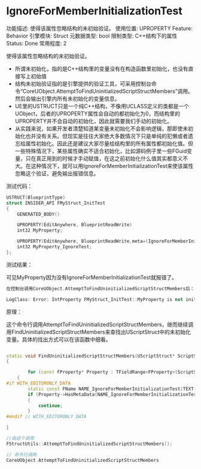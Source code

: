 # IgnoreForMemberInitializationTest

功能描述: 使得该属性忽略结构的未初始验证。
使用位置: UPROPERTY
Feature: Behavior
引擎模块: Struct
元数据类型: bool
限制类型: C++结构下的属性
Status: Done
常用程度: 2

使得该属性忽略结构的未初始验证。

- 所谓未初始化，指的是C++结构里的变量没有在构造函数里初始化，也没有直接写上初始值
- 结构未初始验证指的是引擎提供的验证工具，可采用控制台命令“CoreUObject.AttemptToFindUninitializedScriptStructMembers”调用。然后会输出引擎内所有未初始化的变量信息。
- UE里的USTRUCT只是一个纯C++结构，不像用UCLASS定义的类都是一个UObject，后者的UPROPERTY属性会自动的都初始化为0，而结构里的UPROPERTY并不会自动的初始化，因此就需要我们手动的初始化。
- 从实践来说，如果开发者清楚知道某变量未初始化不会影响逻辑，那即使未初始化也并没有关系。但现实是往往大家绝大多数情况下只是单纯的犯懒或者遗忘给属性初始化。因此还是建议大家尽量给结构里的所有属性都初始化值。但一些特殊情况下，某些属性确实不适合初始化，比如源码例子里一些FGuid变量，只在真正用到的时候才手动赋值，在这之前初始化什么值其实都意义不大。在这种情况下，就可以用IgnoreForMemberInitializationTest来使该属性忽略这个验证，避免输出报错信息。

测试代码：

```cpp
USTRUCT(BlueprintType)
struct INSIDER_API FMyStruct_InitTest
{
	GENERATED_BODY()

	UPROPERTY(EditAnywhere, BlueprintReadWrite)
	int32 MyProperty;

	UPROPERTY(EditAnywhere, BlueprintReadWrite,meta=(IgnoreForMemberInitializationTest))
	int32 MyProperty_IgnoreTest;
};
```

测试结果：

可见MyProperty因为没有IgnoreForMemberInitializationTest就报错了。

```cpp
在控制台调用CoreUObject.AttemptToFindUninitializedScriptStructMembers后：

LogClass: Error: IntProperty FMyStruct_InitTest::MyProperty is not initialized properly. Module:Insider File:Property/Struct/MyProperty_Struct.h
```

原理：

这个命令行调用AttemptToFindUninitializedScriptStructMembers，继而继续调用FindUninitializedScriptStructMembers来查找出UScriptStruct中的未初始化变量。具体的找出方式可以在该函数中细看。

```cpp

static void FindUninitializedScriptStructMembers(UScriptStruct* ScriptStruct, EScriptStructTestCtorSyntax ConstructorSyntax, TSet<const FProperty*>& OutUninitializedProperties)
{

		for (const FProperty* Property : TFieldRange<FProperty>(ScriptStruct, EFieldIteratorFlags::ExcludeSuper))
	{
#if	WITH_EDITORONLY_DATA
		static const FName NAME_IgnoreForMemberInitializationTest(TEXT("IgnoreForMemberInitializationTest"));
		if (Property->HasMetaData(NAME_IgnoreForMemberInitializationTest))
		{
			continue;
		}
#endif // WITH_EDITORONLY_DATA

}

//由这个调用
FStructUtils::AttemptToFindUninitializedScriptStructMembers();

// 命令行调用
CoreUObject.AttemptToFindUninitializedScriptStructMembers
```